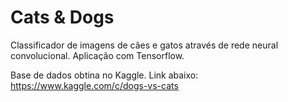 # Cats & Dogs
Classificador de imagens de cães e gatos através de rede neural convolucional.
Aplicação com Tensorflow.

Base de dados obtina no Kaggle. Link abaixo:<br>
https://www.kaggle.com/c/dogs-vs-cats
